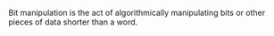 Bit manipulation is the act of algorithmically manipulating bits or other pieces of data shorter than a word.
